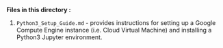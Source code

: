 **Files in this directory :**

1. `Python3_Setup_Guide.md` - provides instructions for setting up a Google Compute Engine instance (i.e. Cloud Virtual Machine) and installing a Python3 Jupyter environment.
